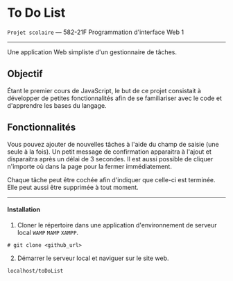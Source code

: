 To Do List
==========
`Projet scolaire` — 582-21F Programmation d'interface Web 1
<hr>

Une application Web simpliste d'un gestionnaire de tâches.

Objectif
--------
Étant le premier cours de JavaScript, le but de ce projet consistait à développer de petites fonctionnalités afin de se familiariser avec le code et d'apprendre les bases du langage.

Fonctionnalités
---------------
Vous pouvez ajouter de nouvelles tâches à l'aide du champ de saisie (une seule à la fois).
Un petit message de confirmation apparaitra à l'ajout et disparaitra après un délai de 3 secondes. Il est aussi possible de cliquer n'importe où dans la page pour la fermer immédiatement.

Chaque tâche peut être cochée afin d'indiquer que celle-ci est terminée. Elle peut aussi être supprimée à tout moment.
<hr>

#### Installation
1. Cloner le répertoire dans une application d'environnement de serveur local `WAMP` `MAMP` `XAMPP`.
```
# git clone <github_url>
```
2. Démarrer le serveur local et naviguer sur le site web.
```
localhost/toDoList
```
